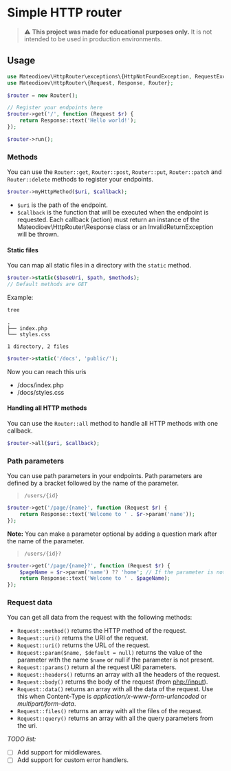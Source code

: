 # Simple HTTP router

> :warning: **This project was made for educational purposes only.** It is not intended to be used in production environments.

## Usage

```php
use Mateodioev\HttpRouter\exceptions\{HttpNotFoundException, RequestException};
use Mateodioev\HttpRouter\{Request, Response, Router};

$router = new Router();

// Register your endpoints here
$router->get('/', function (Request $r) {
    return Response::text('Hello world!');
});

$router->run();
```

### Methods
You can use the `Router::get`, `Router::post`, `Router::put`, `Router::patch` and `Router::delete` methods to register your endpoints.

```php
$router->myHttpMethod($uri, $callback);
```
- `$uri` is the path of the endpoint.
- `$callback` is the function that will be executed when the endpoint is requested. Each callback (action) must return an instance of the Mateodioev\HttpRouter\Response class or an InvalidReturnException will be thrown.

#### Static files
You can map all static files in a directory with the `static` method.

```php
$router->static($baseUri, $path, $methods);
// Default methods are GET
```

Example:

```bash
tree
```
```text
.
├── index.php
└── styles.css

1 directory, 2 files
```

```php
$router->static('/docs', 'public/');
```
Now you can reach this uris

- /docs/index.php
- /docs/styles.css


#### Handling all HTTP methods
You can use the `Router::all` method to handle all HTTP methods with one callback.

```php
$router->all($uri, $callback);
```

### Path parameters

You can use path parameters in your endpoints. Path parameters are defined by a bracket followed by the name of the parameter.
> `/users/{id}`

```php
$router->get('/page/{name}', function (Request $r) {
    return Response::text('Welcome to ' . $r->param('name'));
});
```

**Note:** You can make a parameter optional by adding a question mark after the name of the parameter.
> `/users/{id}?`

```php
$router->get('/page/{name}?', function (Request $r) {
    $pageName = $r->param('name') ?? 'home'; // If the parameter is not present, the method return null
    return Response::text('Welcome to ' . $pageName);
});
```

### Request data

You can get all data from the request with the following methods:

- `Request::method()` returns the HTTP method of the request.
- `Request::uri()` returns the URI of the request.
- `Request::uri()` returns the URL of the request.
- `Request::param($name, $default = null)` returns the value of the parameter with the name `$name` or null if the parameter is not present.
- `Request::params()` return al the request URI parameters.
- `Request::headers()` returns an array with all the headers of the request.
- `Request::body()` returns the body of the request (from [php://input](https://www.php.net/manual/en/wrappers.php.php)).
- `Request::data()` returns an array with all the data of the request. Use this when Content-Type is _application/x-www-form-urlencoded_ or _multipart/form-data_.
- `Request::files()` returns an array with all the files of the request.
- `Request::query()` returns an array with all the query parameters from the uri.


*TODO list:*
- [ ] Add support for middlewares.
- [ ] Add support for custom error handlers.

